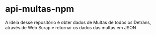 # api-multas-npm
 A ideia desse repositório é obter dados de Multas de todos os Detrans, através de Web Scrap e retornar os dados das multas em JSON
